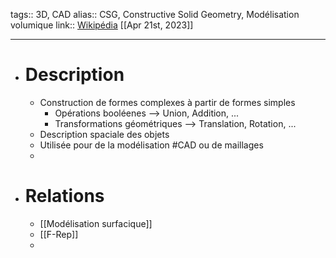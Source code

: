 tags:: 3D, CAD
alias:: CSG, Constructive Solid Geometry, Modélisation volumique
link:: [Wikipédia](https://en.wikipedia.org/wiki/Constructive_solid_geometry) 
[[Apr 21st, 2023]]
***

- # Description
	- Construction de formes complexes à partir de formes simples
		- Opérations booléenes --> Union, Addition, ...
		- Transformations géométriques --> Translation, Rotation, ...
	- Description spaciale des objets
	- Utilisée pour de la modélisation #CAD ou de maillages
	-
- # Relations
	- [[Modélisation surfacique]]
	- [[F-Rep]]
	-